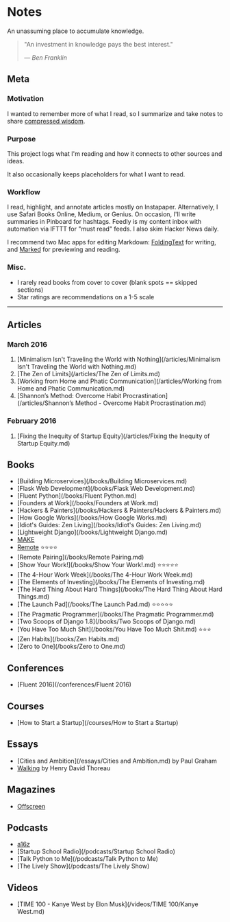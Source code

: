 # Notes

An unassuming place to accumulate knowledge.

> "An investment in knowledge pays the best interest."
>
> &mdash; <cite>Ben Franklin</cite>

## Meta

### Motivation

I wanted to remember more of what I read, so I summarize and take notes to share [compressed wisdom](https://sivers.org/2do).

### Purpose

This project logs what I'm reading and how it connects to other sources and ideas.

It also occasionally keeps placeholders for what I want to read.

### Workflow

I read, highlight, and annotate articles mostly on Instapaper.  Alternatively, I use Safari Books Online, Medium, or Genius.  On occasion, I'll write summaries in Pinboard for hashtags.  Feedly is my content inbox with automation via IFTTT for "must read" feeds.  I also skim Hacker News daily.

I recommend two Mac apps for editing Markdown: [FoldingText](http://www.foldingtext.com/) for writing, and [Marked](http://marked2app.com/) for previewing and reading.

### Misc.

- I rarely read books from cover to cover (blank spots == skipped sections)
- Star ratings are recommendations on a 1-5 scale

---

## Articles

### March 2016

1. [Minimalism Isn't Traveling the World with Nothing](/articles/Minimalism Isn't Traveling the World with Nothing.md)
2. [The Zen of Limits](/articles/The Zen of Limits.md)
3. [Working from Home and Phatic Communication](/articles/Working from Home and Phatic Communication.md)
4. [Shannon’s Method: Overcome Habit Procrastination](/articles/Shannon’s Method - Overcome Habit Procrastination.md)

### February 2016

1. [Fixing the Inequity of Startup Equity](/articles/Fixing the Inequity of Startup Equity.md)

## Books

- [Building Microservices](/books/Building Microservices.md)
- [Flask Web Development](/books/Flask Web Development.md)
- [Fluent Python](/books/Fluent Python.md)
- [Founders at Work](/books/Founders at Work.md)
- [Hackers & Painters](/books/Hackers & Painters/Hackers & Painters.md)
- [How Google Works](/books/How Google Works.md)
- [Idiot's Guides: Zen Living](/books/Idiot's Guides: Zen Living.md)
- [Lightweight Django](/books/Lightweight Django.md)
- [MAKE](/books/MAKE/MAKE.md)
- [Remote](/books/Remote.md) ⭐⭐⭐⭐
- [Remote Pairing](/books/Remote Pairing.md)
- [Show Your Work!](/books/Show Your Work!.md) ⭐⭐⭐⭐⭐
- [The 4-Hour Work Week](/books/The 4-Hour Work Week.md)
- [The Elements of Investing](/books/The Elements of Investing.md)
- [The Hard Thing About Hard Things](/books/The Hard Thing About Hard Things.md)
- [The Launch Pad](/books/The Launch Pad.md) ⭐⭐⭐⭐⭐
- [The Pragmatic Programmer](/books/The Pragmatic Programmer.md)
- [Two Scoops of Django 1.8](/books/Two Scoops of Django.md)
- [You Have Too Much Shit](/books/You Have Too Much Shit.md) ⭐⭐⭐
- [Zen Habits](/books/Zen Habits.md)
- [Zero to One](/books/Zero to One.md)

## Conferences

- [Fluent 2016](/conferences/Fluent 2016)

## Courses

- [How to Start a Startup](/courses/How to Start a Startup)

## Essays

- [Cities and Ambition](/essays/Cities and Ambition.md) by Paul Graham
- [Walking](/essays/Walking.md) by Henry David Thoreau

## Magazines

- [Offscreen](/magazines/Offscreen)

## Podcasts

- [a16z](/podcasts/a16z)
- [Startup School Radio](/podcasts/Startup School Radio)
- [Talk Python to Me](/podcasts/Talk Python to Me)
- [The Lively Show](/podcasts/The Lively Show)

## Videos

- [TIME 100 - Kanye West by Elon Musk](/videos/TIME 100/Kanye West.md)
